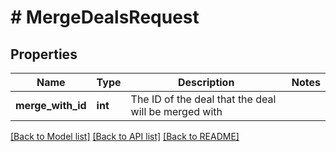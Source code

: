 # # MergeDealsRequest

## Properties

Name | Type | Description | Notes
------------ | ------------- | ------------- | -------------
**merge_with_id** | **int** | The ID of the deal that the deal will be merged with |

[[Back to Model list]](../README.md#documentation-for-models) [[Back to API list]](../README.md#documentation-for-api-endpoints) [[Back to README]](../README.md)
